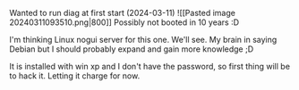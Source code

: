 
Wanted to run diag at first start (2024-03-11)
![[Pasted image 20240311093510.png|800]]
Possibly not booted in 10 years :D

I'm thinking Linux nogui server for this one. We'll see.
My brain in saying Debian but I should probably expand and gain more knowledge ;D

It is installed with win xp and I don't have the password, so first thing will be to hack it.
Letting it charge for now.



